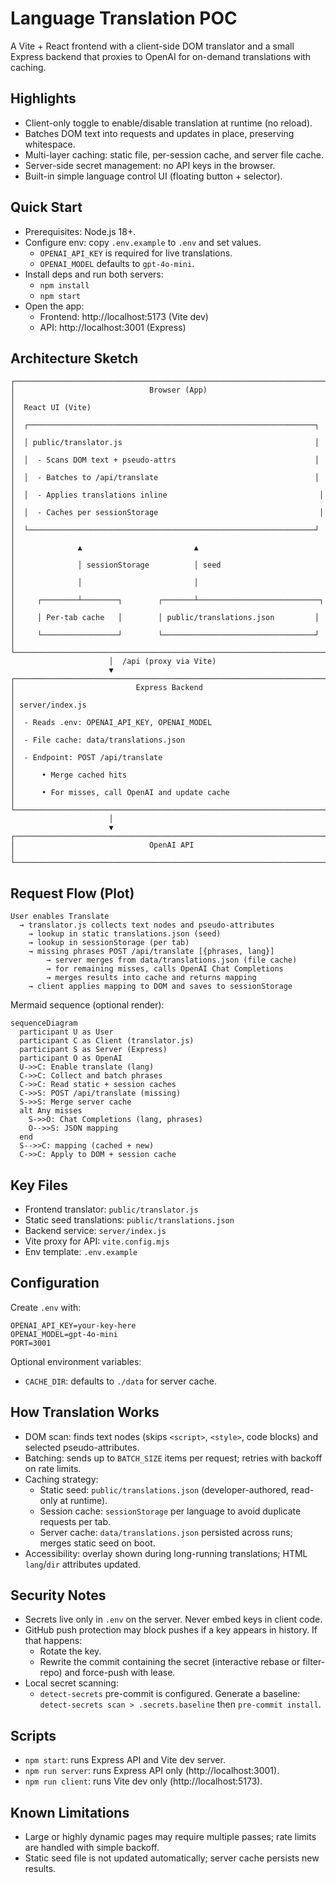 # Language Translation POC

A Vite + React frontend with a client-side DOM translator and a small Express backend that proxies to OpenAI for on-demand translations with caching.

## Highlights
- Client-only toggle to enable/disable translation at runtime (no reload).
- Batches DOM text into requests and updates in place, preserving whitespace.
- Multi-layer caching: static file, per-session cache, and server file cache.
- Server-side secret management: no API keys in the browser.
- Built-in simple language control UI (floating button + selector).

## Quick Start
- Prerequisites: Node.js 18+.
- Configure env: copy `.env.example` to `.env` and set values.
  - `OPENAI_API_KEY` is required for live translations.
  - `OPENAI_MODEL` defaults to `gpt-4o-mini`.
- Install deps and run both servers:
  - `npm install`
  - `npm start`
- Open the app:
  - Frontend: http://localhost:5173 (Vite dev)
  - API: http://localhost:3001 (Express)

## Architecture Sketch

```
┌──────────────────────────────────────────────────────────────────────┐
│                              Browser (App)                           │
│  React UI (Vite)                                                     │
│  ┌────────────────────────────────────────────────────────────────┐  │
│  │ public/translator.js                                           │  │
│  │  - Scans DOM text + pseudo-attrs                               │  │
│  │  - Batches to /api/translate                                   │  │
│  │  - Applies translations inline                                  │  │
│  │  - Caches per sessionStorage                                    │  │
│  └────────────────────────────────────────────────────────────────┘  │
│              ▲                         ▲                              │
│              │ sessionStorage          │ seed                          │
│              │                         │                               │
│     ┌────────┴────────┐        ┌───────┴───────────────────────────┐   │
│     │ Per-tab cache   │        │ public/translations.json         │   │
│     └─────────────────┘        └──────────────────────────────────┘   │
└──────────────────────────────────────────────────────────────────────┘
                      │  /api (proxy via Vite)                           
                      ▼                                                  
┌──────────────────────────────────────────────────────────────────────┐
│                           Express Backend                             │
│ server/index.js                                                       │
│  - Reads .env: OPENAI_API_KEY, OPENAI_MODEL                           │
│  - File cache: data/translations.json                                 │
│  - Endpoint: POST /api/translate                                      │
│      • Merge cached hits                                              │
│      • For misses, call OpenAI and update cache                       │
└──────────────────────────────────────────────────────────────────────┘
                      │                                                  
                      ▼                                                  
┌──────────────────────────────────────────────────────────────────────┐
│                              OpenAI API                               │
└──────────────────────────────────────────────────────────────────────┘
```

## Request Flow (Plot)

```
User enables Translate
  → translator.js collects text nodes and pseudo-attributes
    → lookup in static translations.json (seed)
    → lookup in sessionStorage (per tab)
    → missing phrases POST /api/translate [{phrases, lang}]
        → server merges from data/translations.json (file cache)
        → for remaining misses, calls OpenAI Chat Completions
        → merges results into cache and returns mapping
    → client applies mapping to DOM and saves to sessionStorage
```

Mermaid sequence (optional render):

```mermaid
sequenceDiagram
  participant U as User
  participant C as Client (translator.js)
  participant S as Server (Express)
  participant O as OpenAI
  U->>C: Enable translate (lang)
  C->>C: Collect and batch phrases
  C->>C: Read static + session caches
  C->>S: POST /api/translate (missing)
  S->>S: Merge server cache
  alt Any misses
    S->>O: Chat Completions (lang, phrases)
    O-->>S: JSON mapping
  end
  S-->>C: mapping (cached + new)
  C->>C: Apply to DOM + session cache
```

## Key Files
- Frontend translator: `public/translator.js`
- Static seed translations: `public/translations.json`
- Backend service: `server/index.js`
- Vite proxy for API: `vite.config.mjs`
- Env template: `.env.example`

## Configuration
Create `.env` with:

```
OPENAI_API_KEY=your-key-here
OPENAI_MODEL=gpt-4o-mini
PORT=3001
```

Optional environment variables:
- `CACHE_DIR`: defaults to `./data` for server cache.

## How Translation Works
- DOM scan: finds text nodes (skips `<script>`, `<style>`, code blocks) and selected pseudo-attributes.
- Batching: sends up to `BATCH_SIZE` items per request; retries with backoff on rate limits.
- Caching strategy:
  - Static seed: `public/translations.json` (developer-authored, read-only at runtime).
  - Session cache: `sessionStorage` per language to avoid duplicate requests per tab.
  - Server cache: `data/translations.json` persisted across runs; merges static seed on boot.
- Accessibility: overlay shown during long-running translations; HTML `lang`/`dir` attributes updated.

## Security Notes
- Secrets live only in `.env` on the server. Never embed keys in client code.
- GitHub push protection may block pushes if a key appears in history. If that happens:
  - Rotate the key.
  - Rewrite the commit containing the secret (interactive rebase or filter-repo) and force-push with lease.
- Local secret scanning:
  - `detect-secrets` pre-commit is configured. Generate a baseline: `detect-secrets scan > .secrets.baseline` then `pre-commit install`.

## Scripts
- `npm start`: runs Express API and Vite dev server.
- `npm run server`: runs Express API only (http://localhost:3001).
- `npm run client`: runs Vite dev only (http://localhost:5173).

## Known Limitations
- Large or highly dynamic pages may require multiple passes; rate limits are handled with simple backoff.
- Static seed file is not updated automatically; server cache persists new results.
